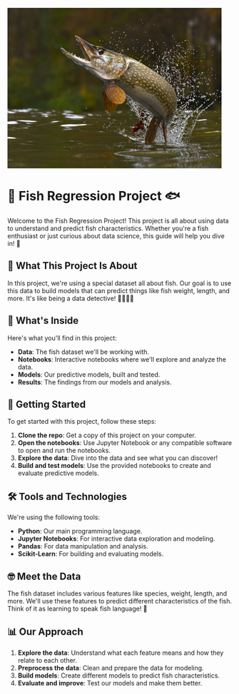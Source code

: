 ![Pike](img/pike.jpg)

# 🎣 Fish Regression Project 🐟

Welcome to the Fish Regression Project! This project is all about using data to understand and predict fish characteristics. Whether you're a fish enthusiast or just curious about data science, this guide will help you dive in! 🌊

## 🌟 What This Project Is About

In this project, we're using a special dataset all about fish. Our goal is to use this data to build models that can predict things like fish weight, length, and more. It's like being a data detective! 🕵️‍♀️🕵️‍♂️

## 📂 What's Inside

Here's what you'll find in this project:

- **Data**: The fish dataset we'll be working with.
- **Notebooks**: Interactive notebooks where we'll explore and analyze the data.
- **Models**: Our predictive models, built and tested.
- **Results**: The findings from our models and analysis.

## 🚀 Getting Started

To get started with this project, follow these steps:

1. **Clone the repo**: Get a copy of this project on your computer.
2. **Open the notebooks**: Use Jupyter Notebook or any compatible software to open and run the notebooks.
3. **Explore the data**: Dive into the data and see what you can discover!
4. **Build and test models**: Use the provided notebooks to create and evaluate predictive models.

## 🛠️ Tools and Technologies

We're using the following tools:

- **Python**: Our main programming language.
- **Jupyter Notebooks**: For interactive data exploration and modeling.
- **Pandas**: For data manipulation and analysis.
- **Scikit-Learn**: For building and evaluating models.

## 🤓 Meet the Data

The fish dataset includes various features like species, weight, length, and more. We'll use these features to predict different characteristics of the fish. Think of it as learning to speak fish language! 🐠

## 📊 Our Approach

1. **Explore the data**: Understand what each feature means and how they relate to each other.
2. **Preprocess the data**: Clean and prepare the data for modeling.
3. **Build models**: Create different models to predict fish characteristics.
4. **Evaluate and improve**: Test our models and make them better.






